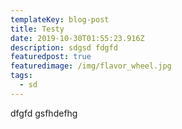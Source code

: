 ```yaml
---
templateKey: blog-post
title: Testy
date: 2019-10-30T01:55:23.916Z
description: sdgsd fdgfd
featuredpost: true
featuredimage: /img/flavor_wheel.jpg
tags:
  - sd
---
```

dfgfd gsfhdefhg
